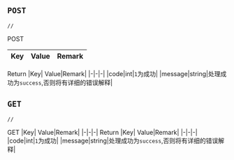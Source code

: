##  `POST`

```
//
```
POST

|Key| Value|Remark|
|-|-|-|

Return
|Key| Value|Remark|
|-|-|-|
|code|int|`1`为成功|
|message|string|处理成功为`success`,否则将有详细的错误解释|

##  `GET`

```
//
```
GET
|Key| Value|Remark|
|-|-|-|
Return
|Key| Value|Remark|
|-|-|-|
|code|int|`1`为成功|
|message|string|处理成功为`success`,否则将有详细的错误解释|